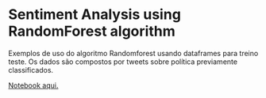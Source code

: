# Sentiment Analysis using RandomForest algorithm
<p>Exemplos de uso do algoritmo Randomforest usando dataframes para treino teste. Os dados são compostos por tweets sobre política previamente classificados.</p>
<p><a href="https://github.com/guilherme-vaz/tweets_sentiment_analysis/blob/main/Classificacao%20de%20tweets%20com%20RandomForest.ipynb">Notebook aqui.</a></p>
